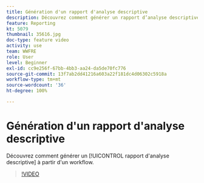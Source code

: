 ```yaml
---
title: Génération d'un rapport d'analyse descriptive
description: Découvrez comment générer un rapport d’analyse descriptive à partir d’un workflow dans Adobe Campaign Classic.
feature: Reporting
kt: 5079
thumbnail: 35616.jpg
doc-type: feature video
activity: use
team: WWFRE
role: User
level: Beginner
exl-id: cc9e256f-67bb-4bb3-aa24-da5de70fc776
source-git-commit: 13f7ab2dd41216a603a22f181dc4d06302c5918a
workflow-type: tm+mt
source-wordcount: '36'
ht-degree: 100%

---
```


# Génération d&#39;un rapport d&#39;analyse descriptive

Découvrez comment générer un [!UICONTROL rapport d&#39;analyse descriptive] à partir d&#39;un workflow.

>[!VIDEO](https://video.tv.adobe.com/v/35616?quality=12&learn=on)
